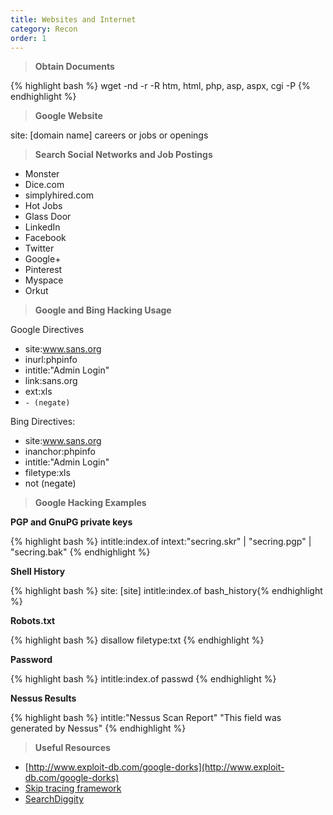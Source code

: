 ```yaml
---
title: Websites and Internet 
category: Recon
order: 1
---
```


> **Obtain Documents**
	

{% highlight bash %} wget -nd -r -R htm, html, php, asp, aspx, cgi -P <folder to store data> <target website> {% endhighlight %}

> **Google Website**

site: [domain name] careers or jobs or openings

> **Search Social Networks and Job Postings**

* Monster
* Dice.com
* simplyhired.com
* Hot Jobs
* Glass Door
* LinkedIn
* Facebook
* Twitter
* Google+
* Pinterest
* Myspace
* Orkut

> **Google and Bing Hacking Usage**

Google Directives
* site:www.sans.org
* inurl:phpinfo
* intitle:"Admin Login"
* link:sans.org
* ext:xls
* <code>- (negate)</code>

Bing Directives: 
* site:www.sans.org
* inanchor:phpinfo
* intitle:"Admin Login"
* filetype:xls
* not (negate)

> **Google Hacking Examples**

**PGP and GnuPG private keys**

{% highlight bash %} intitle:index.of intext:"secring.skr" | "secring.pgp" | "secring.bak" {% endhighlight %}

**Shell History**

{% highlight bash %} site: [site] intitle:index.of bash_history{% endhighlight %}

**Robots.txt**

{% highlight bash %} disallow filetype:txt {% endhighlight %}

**Password**

{% highlight bash %} intitle:index.of passwd {% endhighlight %}

**Nessus Results**

{% highlight bash %} intitle:"Nessus Scan Report" "This field was generated by Nessus" {% endhighlight %}


> **Useful Resources**

* [http://www.exploit-db.com/google-dorks](http://www.exploit-db.com/google-dorks)
* [Skip tracing framework](https://makensi.es/stf/)
* [SearchDiggity](https://www.bishopfox.com/resources/tools/google-hacking-diggity/attack-tools/)



